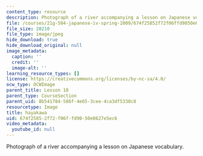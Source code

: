 ```yaml
---
content_type: resource
description: Photograph of a river accompanying a lesson on Japanese vocabulary.
file: /courses/21g-504-japanese-iv-spring-2009/674f25852f72f06ffd9050e0627e5ec6_hayakawa.jpg
file_size: 20210
file_type: image/jpeg
hide_download: true
hide_download_original: null
image_metadata:
  caption: ''
  credit: ''
  image-alt: ''
learning_resource_types: []
license: https://creativecommons.org/licenses/by-nc-sa/4.0/
ocw_type: OCWImage
parent_title: Lesson 18
parent_type: CourseSection
parent_uid: 8b541784-586f-4e65-3cee-4ca3df5330c8
resourcetype: Image
title: hayakawa
uid: 674f2585-2f72-f06f-fd90-50e0627e5ec6
video_metadata:
  youtube_id: null
---
```

Photograph of a river accompanying a lesson on Japanese vocabulary.